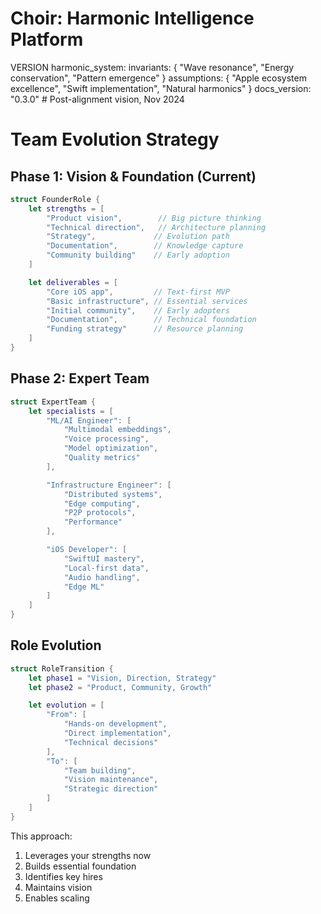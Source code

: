 # Choir: Harmonic Intelligence Platform

VERSION harmonic_system:
invariants: {
"Wave resonance",
"Energy conservation",
"Pattern emergence"
}
assumptions: {
"Apple ecosystem excellence",
"Swift implementation",
"Natural harmonics"
}
docs_version: "0.3.0"  # Post-alignment vision, Nov 2024
# Team Evolution Strategy

## Phase 1: Vision & Foundation (Current)
```swift
struct FounderRole {
    let strengths = [
        "Product vision",        // Big picture thinking
        "Technical direction",   // Architecture planning
        "Strategy",             // Evolution path
        "Documentation",        // Knowledge capture
        "Community building"    // Early adoption
    ]

    let deliverables = [
        "Core iOS app",         // Text-first MVP
        "Basic infrastructure", // Essential services
        "Initial community",    // Early adopters
        "Documentation",        // Technical foundation
        "Funding strategy"      // Resource planning
    ]
}
```

## Phase 2: Expert Team
```swift
struct ExpertTeam {
    let specialists = [
        "ML/AI Engineer": [
            "Multimodal embeddings",
            "Voice processing",
            "Model optimization",
            "Quality metrics"
        ],

        "Infrastructure Engineer": [
            "Distributed systems",
            "Edge computing",
            "P2P protocols",
            "Performance"
        ],

        "iOS Developer": [
            "SwiftUI mastery",
            "Local-first data",
            "Audio handling",
            "Edge ML"
        ]
    ]
}
```

## Role Evolution
```swift
struct RoleTransition {
    let phase1 = "Vision, Direction, Strategy"
    let phase2 = "Product, Community, Growth"

    let evolution = [
        "From": [
            "Hands-on development",
            "Direct implementation",
            "Technical decisions"
        ],
        "To": [
            "Team building",
            "Vision maintenance",
            "Strategic direction"
        ]
    ]
}
```

This approach:
1. Leverages your strengths now
2. Builds essential foundation
3. Identifies key hires
4. Maintains vision
5. Enables scaling
